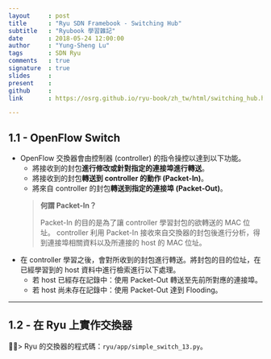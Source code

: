 ```yaml
---
layout     : post
title      : "Ryu SDN Framebook - Switching Hub"
subtitle   : "Ryubook 學習雜記"
date       : 2018-05-24 12:00:00
author     : "Yung-Sheng Lu"
tags       : SDN Ryu
comments   : true
signature  : true
slides     : 
present    :
github     : 
link       : https://osrg.github.io/ryu-book/zh_tw/html/switching_hub.html

---
```

## 1.1 - OpenFlow Switch

* OpenFlow 交換器會由控制器 (controller) 的指令操控以達到以下功能。
    * 將接收到的封包**進行修改或針對指定的連接埠進行轉送**。
    * 將接收到的封包**轉送到 controller 的動作 (Packet-In)**。
    * 將來自 controller 的封包**轉送到指定的連接埠 (Packet-Out)**。
    > **何謂 Packet-In？**
    > 
    > Packet-In 的目的是為了讓 controller 學習封包的欲轉送的 MAC 位址。 controller 利用 Packet-In 接收來自交換器的封包後進行分析，得到連接埠相關資料以及所連接的 host 的 MAC 位址。
* 在 controller 學習之後，會對所收到的封包進行轉送。將封包的目的位址，在已經學習到的 host 資料中進行檢索進行以下處理。
    * 若 host 已經存在記錄中：使用 Packet-Out 轉送至先前所對應的連接埠。
    * 若 host 尚未存在記錄中：使用 Packet-Out 達到 Flooding。

---
## 1.2 - 在 Ryu 上實作交換器

> Ryu 的交換器的程式碼：`ryu/app/simple_switch_13.py`。



